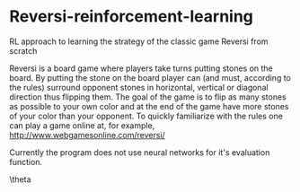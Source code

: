 # Reversi-reinforcement-learning
RL approach to learning the strategy of the classic game Reversi from scratch

Reversi is a board game where players take turns putting stones on the board.
By putting the stone on the board player can (and must, according to the rules)
surround opponent stones in horizontal, vertical or diagonal direction thus
flipping them. The goal of the game is to flip as many stones as possible to your
own color and at the end of the game have more stones of your color than your opponent.
To quickly familiarize with the rules one can play a game online
at, for example, http://www.webgamesonline.com/reversi/

Currently the program does not use neural networks for it's evaluation function.

\theta
